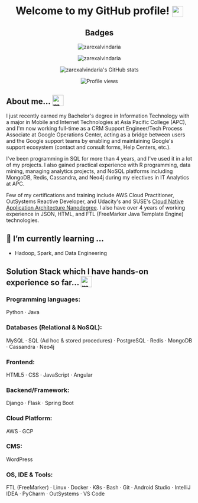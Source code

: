<h1 align="center">Welcome to my GitHub profile! <img width="30" style="vertical-align:text-bottom;" src="https://emojis.slackmojis.com/emojis/images/1587134085/8661/fast_meow_party.gif?1587134085" alt="meow party" /></h1>

<h2 align="center">Badges</h2>

<p align="center"><img class="center" alt="zarexalvindaria" src="https://github-readme-stats.vercel.app/api/top-langs/?username=zarexalvindaria&exclude_repo=r-programming&layout=compact&langs_count=8&theme=dark" href="https://github.com/zarexalvindaria"/></p>

<p align="center"><img class="center" alt="zarexalvindaria" src="https://github-readme-streak-stats.herokuapp.com/?user=zarexalvindaria&theme=dark" href="https://github.com/zarexalvindaria"></p>

<p align="center"><img class="center" alt="zarexalvindaria's GitHub stats" src="https://github-readme-stats.anuraghazra1.vercel.app/api?username=zarexalvindaria&count_private=true&include_all_commits=true&show_icons=true&theme=dark" href="https://github.com/zarexalvindaria" /></p>

<p align="center"><img alt="Profile views" class="center" src="https://komarev.com/ghpvc/?username=zarexalvindaria" /></p>

## About me... <img width="30" style="vertical-align:text-bottom;" src="https://emojis.slackmojis.com/emojis/images/1613273603/12755/meow_wave_peak.png?1613273603" alt="meow wave peak" />  

I just recently earned my Bachelor's degree in Information Technology with a major in Mobile and Internet Technologies at Asia Pacific College (APC), and I'm now working full-time as a CRM Support Engineer/Tech Process Associate at Google Operations Center, acting as a bridge between users and the Google support teams by enabling and maintaining Google's support ecosystem (contact and consult forms, Help Centers, etc.).

I've been programming in SQL for more than 4 years, and I've used it in a lot of my projects. I also gained practical experience with R programming, data mining, managing analytics projects, and NoSQL platforms including MongoDB, Redis, Cassandra, and Neo4j during my electives in IT Analytics at APC.

Few of my certifications and training include AWS Cloud Practitioner, OutSystems Reactive Developer, and Udacity's and SUSE's [Cloud Native Application Architecture Nanodegree](https://graduation.udacity.com/confirm/HZJUTKXR). I also have over 4 years of working experience in JSON, HTML, and FTL (FreeMarker Java Template Engine) technologies.

## 🌱 I’m currently learning ...
- Hadoop, Spark, and Data Engineering

## Solution Stack which I have hands-on experience so far... <img width="30" style="vertical-align:text-bottom;" src="https://emojis.slackmojis.com/emojis/images/1613773113/13688/meow_dance.gif?1613773113" alt="meow dance"/>

### Programming languages:
Python · Java

### Databases (Relational & NoSQL):
MySQL · SQL (Ad hoc & stored procedures) · PostgreSQL · Redis · MongoDB · Cassandra · Neo4j

### Frontend:
HTML5 · CSS · JavaScript · Angular

### Backend/Framework:
Django · Flask · Spring Boot

### Cloud Platform:
AWS · GCP

### CMS:
WordPress

### OS, IDE & Tools:
FTL (FreeMarker) · Linux · Docker · K8s · Bash · Git · Android Studio · IntelliJ IDEA · PyCharm · OutSystems · VS Code

